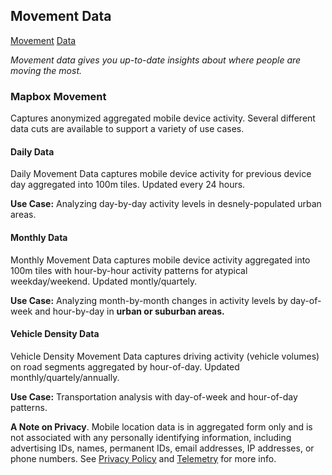 ## Movement Data
[Movement](https://mapbox.github.io/movement-sample/)
[Data](https://docs.mapbox.com/data/movement/guides/)

*Movement data gives you up-to-date insights about where people are moving the most.*

### Mapbox Movement

Captures anonymized aggregated mobile device activity. Several different data cuts are available to support a variety of use cases.

#### Daily Data

Daily Movement Data captures mobile device activity for previous device day aggregated into 100m tiles.
Updated every 24 hours.

**Use Case:** Analyzing day-by-day activity levels in desnely-populated urban areas.

#### Monthly Data

Monthly Movement Data captures mobile device activity aggregated into 100m tiles with hour-by-hour activity patterns for atypical weekday/weekend.
Updated montly/quartely.

**Use Case:** Analyzing month-by-month changes in activity levels by day-of-week and hour-by-day in **urban or suburban areas.**

#### Vehicle Density Data

Vehicle Density Movement Data captures driving activity (vehicle volumes) on road segments aggregated by hour-of-day.
Updated monthly/quartely/annually.

**Use Case:** Transportation analysis with day-of-week and hour-of-day patterns.

**A Note on Privacy**. Mobile location data is in aggregated form only and is not associated with any personally identifying information, including advertising IDs, names, permanent IDs, email addresses, IP addresses, or phone numbers. See [Privacy Policy](https://www.mapbox.com/legal/privacy/) and [Telemetry](https://www.mapbox.com/telemetry/#telemetry) for more info.
